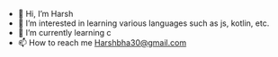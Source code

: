 - 👋 Hi, I’m Harsh
- 👀 I’m interested in learning various languages such as js, kotlin, etc.
- 🌱 I’m currently learning c
- 📫 How to reach me Harshbha30@gmail.com

<!---
Harsh3093/Harsh3093 is a ✨ special ✨ repository because its `README.md` (this file) appears on your GitHub profile.
You can click the Preview link to take a look at your changes.
--->
